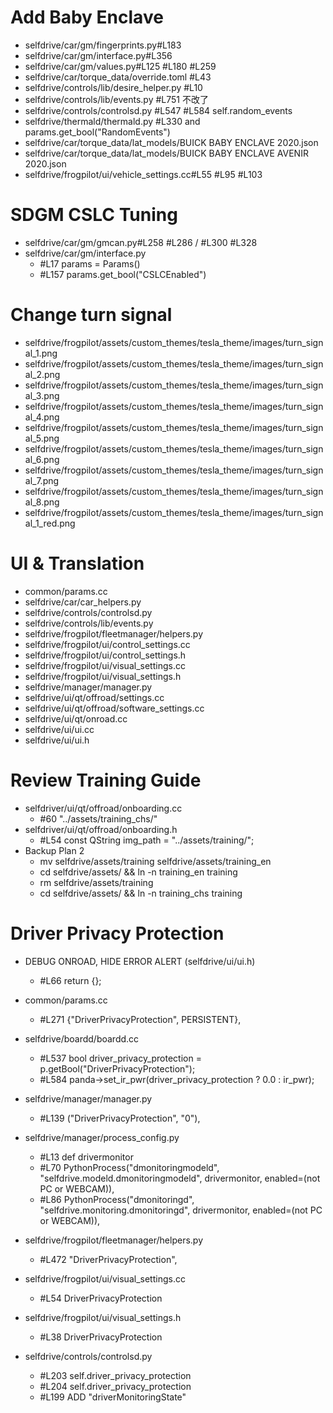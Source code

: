 Add Baby Enclave
========================
* selfdrive/car/gm/fingerprints.py#L183
* selfdrive/car/gm/interface.py#L356
* selfdrive/car/gm/values.py#L125 #L180 #L259
* selfdrive/car/torque_data/override.toml #L43
* selfdrive/controls/lib/desire_helper.py #L10
* selfdrive/controls/lib/events.py #L751 不改了
* selfdrive/controls/controlsd.py #L547 #L584 self.random_events
* selfdrive/thermald/thermald.py #L330 and params.get_bool("RandomEvents")
* selfdrive/car/torque_data/lat_models/BUICK BABY ENCLAVE 2020.json
* selfdrive/car/torque_data/lat_models/BUICK BABY ENCLAVE AVENIR 2020.json
* selfdrive/frogpilot/ui/vehicle_settings.cc#L55 #L95 #L103

SDGM CSLC Tuning
========================
* selfdrive/car/gm/gmcan.py#L258 #L286 / #L300 #L328
* selfdrive/car/gm/interface.py
  * #L17 params = Params()
  * #L157 params.get_bool("CSLCEnabled")

Change turn signal
========================
* selfdrive/frogpilot/assets/custom_themes/tesla_theme/images/turn_signal_1.png
* selfdrive/frogpilot/assets/custom_themes/tesla_theme/images/turn_signal_2.png
* selfdrive/frogpilot/assets/custom_themes/tesla_theme/images/turn_signal_3.png
* selfdrive/frogpilot/assets/custom_themes/tesla_theme/images/turn_signal_4.png
* selfdrive/frogpilot/assets/custom_themes/tesla_theme/images/turn_signal_5.png
* selfdrive/frogpilot/assets/custom_themes/tesla_theme/images/turn_signal_6.png
* selfdrive/frogpilot/assets/custom_themes/tesla_theme/images/turn_signal_7.png
* selfdrive/frogpilot/assets/custom_themes/tesla_theme/images/turn_signal_8.png
* selfdrive/frogpilot/assets/custom_themes/tesla_theme/images/turn_signal_1_red.png

UI & Translation
========================
* common/params.cc
* selfdrive/car/car_helpers.py
* selfdrive/controls/controlsd.py
* selfdrive/controls/lib/events.py
* selfdrive/frogpilot/fleetmanager/helpers.py
* selfdrive/frogpilot/ui/control_settings.cc
* selfdrive/frogpilot/ui/control_settings.h
* selfdrive/frogpilot/ui/visual_settings.cc
* selfdrive/frogpilot/ui/visual_settings.h
* selfdrive/manager/manager.py
* selfdrive/ui/qt/offroad/settings.cc
* selfdrive/ui/qt/offroad/software_settings.cc
* selfdrive/ui/qt/onroad.cc
* selfdrive/ui/ui.cc
* selfdrive/ui/ui.h

Review Training Guide
========================
* selfdriver/ui/qt/offroad/onboarding.cc
  * #60 "../assets/training_chs/"
* selfdriver/ui/qt/offroad/onboarding.h
  * #L54 const QString img_path = "../assets/training/";
* Backup Plan 2
  * mv selfdrive/assets/training selfdrive/assets/training_en
  * cd selfdrive/assets/ && ln -n training_en training
  * rm selfdrive/assets/training
  * cd selfdrive/assets/ && ln -n training_chs training

Driver Privacy Protection
========================
* DEBUG ONROAD, HIDE ERROR ALERT (selfdrive/ui/ui.h)
  * #L66 return {};

* common/params.cc 
  * #L271 {"DriverPrivacyProtection", PERSISTENT},
* selfdrive/boardd/boardd.cc
  * #L537 bool driver_privacy_protection = p.getBool("DriverPrivacyProtection");
  * #L584 panda->set_ir_pwr(driver_privacy_protection ? 0.0 : ir_pwr);
* selfdrive/manager/manager.py 
  * #L139 ("DriverPrivacyProtection", "0"),
* selfdrive/manager/process_config.py 
  * #L13 def drivermonitor
  * #L70 PythonProcess("dmonitoringmodeld", "selfdrive.modeld.dmonitoringmodeld", drivermonitor, enabled=(not PC or WEBCAM)),
  * #L86 PythonProcess("dmonitoringd", "selfdrive.monitoring.dmonitoringd", drivermonitor, enabled=(not PC or WEBCAM)),
* selfdrive/frogpilot/fleetmanager/helpers.py
  * #L472 "DriverPrivacyProtection",
* selfdrive/frogpilot/ui/visual_settings.cc
  * #L54 DriverPrivacyProtection
* selfdrive/frogpilot/ui/visual_settings.h
  * #L38 DriverPrivacyProtection
* selfdrive/controls/controlsd.py
  * #L203 self.driver_privacy_protection
  * #L204 self.driver_privacy_protection
  * #L199 ADD "driverMonitoringState"
